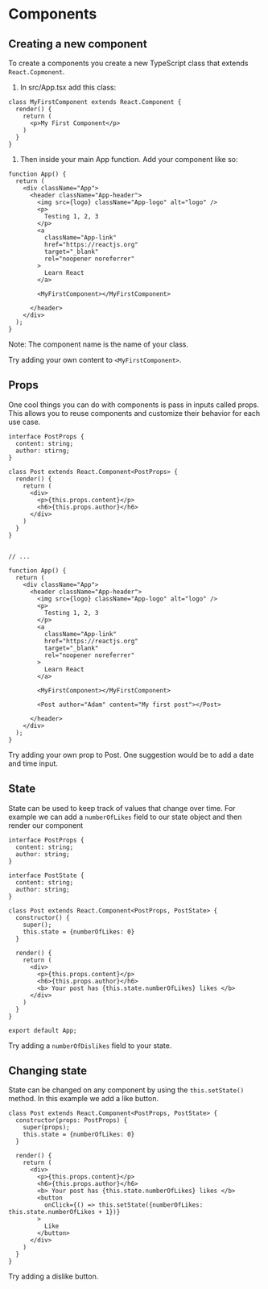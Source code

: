 # Components


## Creating a new component

To create a components you create a new TypeScript class that extends `React.Copmonent`.

1. In src/App.tsx add this class:
  ```tsx
  class MyFirstComponent extends React.Component {
    render() {
      return (
        <p>My First Component</p>
      )
    }
  }
  ```
1. Then inside  your main App function. Add your component like so:

```tsx
function App() {
  return (
    <div className="App">
      <header className="App-header">
        <img src={logo} className="App-logo" alt="logo" />
        <p>
          Testing 1, 2, 3
        </p>
        <a
          className="App-link"
          href="https://reactjs.org"
          target="_blank"
          rel="noopener noreferrer"
        >
          Learn React
        </a>

        <MyFirstComponent></MyFirstComponent>

      </header>
    </div>
  );
}
```

Note: The component name is the name of your class.

Try adding your own content to `<MyFirstComponent>`.


## Props

One cool things you can do with components is pass in inputs called props. This
allows you to reuse components and customize their behavior for each use case.

```tsx
interface PostProps {
  content: string;
  author: stirng;
}

class Post extends React.Component<PostProps> {
  render() {
    return (
      <div>
        <p>{this.props.content}</p>
        <h6>{this.props.author}</h6>
      </div>
    )
  }
}


// ...

function App() {
  return (
    <div className="App">
      <header className="App-header">
        <img src={logo} className="App-logo" alt="logo" />
        <p>
          Testing 1, 2, 3
        </p>
        <a
          className="App-link"
          href="https://reactjs.org"
          target="_blank"
          rel="noopener noreferrer"
        >
          Learn React
        </a>

        <MyFirstComponent></MyFirstComponent>

        <Post author="Adam" content="My first post"></Post>

      </header>
    </div>
  );
}
```

Try adding your own prop to Post. One suggestion would be to add a date and time
input.

## State

State can be used to keep track of values that change over time. For example we
can add a `numberOfLikes` field to our state object and then render our component


```tsx
interface PostProps {
  content: string;
  author: string;
}

interface PostState {
  content: string;
  author: string;
}

class Post extends React.Component<PostProps, PostState> {
  constructor() {
    super();
    this.state = {numberOfLikes: 0}
  }

  render() {
    return (
      <div>
        <p>{this.props.content}</p>
        <h6>{this.props.author}</h6>
        <b> Your post has {this.state.numberOfLikes} likes </b>
      </div>
    )
  }
}

export default App;
```

Try adding a `numberOfDislikes` field to your state.

## Changing state


State can be changed on any component by using the `this.setState()` method.
In this example we add a like button.

```tsx
class Post extends React.Component<PostProps, PostState> {
  constructor(props: PostProps) {
    super(props);
    this.state = {numberOfLikes: 0}
  }

  render() {
    return (
      <div>
        <p>{this.props.content}</p>
        <h6>{this.props.author}</h6>
        <b> Your post has {this.state.numberOfLikes} likes </b>
        <button
          onClick={() => this.setState({numberOfLikes: this.state.numberOfLikes + 1})}
        >
          Like
        </button>
      </div>
    )
  }
}
```

Try adding a dislike button.
